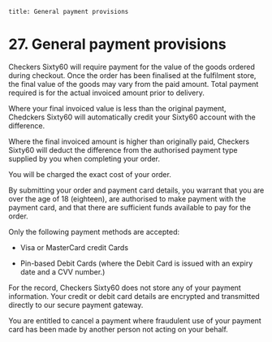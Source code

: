 ```meta
title: General payment provisions  
```

# 27. General payment provisions 

Checkers Sixty60 will require payment for the value of the goods ordered during checkout. Once the order has been finalised at the fulfilment store, the final value of the goods may vary from the paid amount. Total payment required is for the actual invoiced amount prior to delivery. 

Where your final invoiced value is less than the original payment, Chedckers Sixty60 will automatically credit your Sixty60 account with the difference. 

Where the final invoiced amount is higher than originally paid, Checkers Sixty60 will deduct the difference from the authorised payment type supplied by you when completing your order. 

You will be charged the exact cost of your order. 

By submitting your order and payment card details, you warrant that you are over the age of 18 (eighteen), are authorised to make payment with the payment card, and that there are sufficient funds available to pay for the order. 

Only the following payment methods are accepted: 

- Visa or MasterCard credit Cards 

- Pin-based Debit Cards (where the Debit Card is issued with an expiry date and a CVV number.) 

For the record, Checkers Sixty60 does not store any of your payment information. Your credit or debit card details are encrypted and transmitted directly to our secure payment gateway. 

You are entitled to cancel a payment where fraudulent use of your payment card has been made by another person not acting on your behalf. 